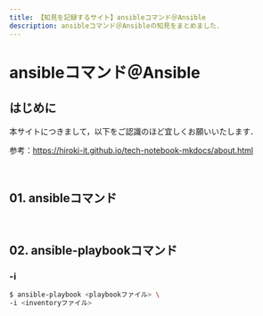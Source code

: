 ```yaml
---
title: 【知見を記録するサイト】ansibleコマンド＠Ansible
description: ansibleコマンド＠Ansibleの知見をまとめました．
---
```


# ansibleコマンド＠Ansible

## はじめに

本サイトにつきまして，以下をご認識のほど宜しくお願いいたします．

参考：https://hiroki-it.github.io/tech-notebook-mkdocs/about.html

<br>

## 01. ansibleコマンド

<br>

## 02. ansible-playbookコマンド

### -i

```bash
$ ansible-playbook <playbookファイル> \
-i <inventoryファイル>
```

